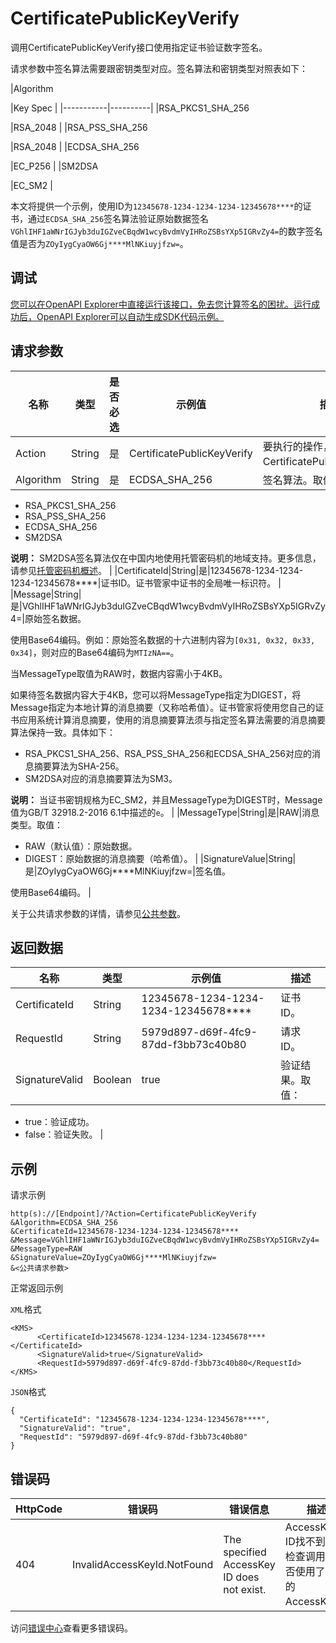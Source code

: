 # CertificatePublicKeyVerify

调用CertificatePublicKeyVerify接口使用指定证书验证数字签名。

请求参数中签名算法需要跟密钥类型对应。签名算法和密钥类型对照表如下：

|Algorithm

|Key Spec |
|-----------|----------|
|RSA\_PKCS1\_SHA\_256

|RSA\_2048 |
|RSA\_PSS\_SHA\_256

|RSA\_2048 |
|ECDSA\_SHA\_256

|EC\_P256 |
|SM2DSA

|EC\_SM2 |

本文将提供一个示例，使用ID为`12345678-1234-1234-1234-12345678****`的证书，通过`ECDSA_SHA_256`签名算法验证原始数据签名`VGhlIHF1aWNrIGJyb3duIGZveCBqdW1wcyBvdmVyIHRoZSBsYXp5IGRvZy4=`的数字签名值是否为`ZOyIygCyaOW6Gj****MlNKiuyjfzw=`。

## 调试

[您可以在OpenAPI Explorer中直接运行该接口，免去您计算签名的困扰。运行成功后，OpenAPI Explorer可以自动生成SDK代码示例。](https://api.aliyun.com/#product=Kms&api=CertificatePublicKeyVerify&type=RPC&version=2016-01-20)

## 请求参数

|名称|类型|是否必选|示例值|描述|
|--|--|----|---|--|
|Action|String|是|CertificatePublicKeyVerify|要执行的操作，取值：CertificatePublicKeyVerify。 |
|Algorithm|String|是|ECDSA\_SHA\_256|签名算法。取值：

 -   RSA\_PKCS1\_SHA\_256
-   RSA\_PSS\_SHA\_256
-   ECDSA\_SHA\_256
-   SM2DSA

**说明：** SM2DSA签名算法仅在中国内地使用托管密码机的地域支持。更多信息，请参见[托管密码机概述](~~125803~~)。 |
|CertificateId|String|是|12345678-1234-1234-1234-12345678\*\*\*\*|证书ID。证书管家中证书的全局唯一标识符。 |
|Message|String|是|VGhlIHF1aWNrIGJyb3duIGZveCBqdW1wcyBvdmVyIHRoZSBsYXp5IGRvZy4=|原始签名数据。

 使用Base64编码。例如：原始签名数据的十六进制内容为`[0x31, 0x32, 0x33, 0x34]`，则对应的Base64编码为`MTIzNA==`。

 当MessageType取值为RAW时，数据内容需小于4KB。

 如果待签名数据内容大于4KB，您可以将MessageType指定为DIGEST，将Message指定为本地计算的消息摘要（又称哈希值）。证书管家将使用您自己的证书应用系统计算消息摘要，使用的消息摘要算法须与指定签名算法需要的消息摘要算法保持一致。具体如下：

 -   RSA\_PKCS1\_SHA\_256、RSA\_PSS\_SHA\_256和ECDSA\_SHA\_256对应的消息摘要算法为SHA-256。
-   SM2DSA对应的消息摘要算法为SM3。

 **说明：** 当证书密钥规格为EC\_SM2，并且MessageType为DIGEST时，Message值为GB/T 32918.2-2016 6.1中描述的`e`。 |
|MessageType|String|是|RAW|消息类型。取值：

 -   RAW（默认值）：原始数据。
-   DIGEST：原始数据的消息摘要（哈希值）。 |
|SignatureValue|String|是|ZOyIygCyaOW6Gj\*\*\*\*MlNKiuyjfzw=|签名值。

 使用Base64编码。 |

关于公共请求参数的详情，请参见[公共参数](~~69007~~)。

## 返回数据

|名称|类型|示例值|描述|
|--|--|---|--|
|CertificateId|String|12345678-1234-1234-1234-12345678\*\*\*\*|证书ID。 |
|RequestId|String|5979d897-d69f-4fc9-87dd-f3bb73c40b80|请求ID。 |
|SignatureValid|Boolean|true|验证结果。取值：

 -   true：验证成功。
-   false：验证失败。 |

## 示例

请求示例

```
http(s)://[Endpoint]/?Action=CertificatePublicKeyVerify
&Algorithm=ECDSA_SHA_256
&CertificateId=12345678-1234-1234-1234-12345678****
&Message=VGhlIHF1aWNrIGJyb3duIGZveCBqdW1wcyBvdmVyIHRoZSBsYXp5IGRvZy4=
&MessageType=RAW
&SignatureValue=ZOyIygCyaOW6Gj****MlNKiuyjfzw=
&<公共请求参数>
```

正常返回示例

`XML`格式

```
<KMS>
	  <CertificateId>12345678-1234-1234-1234-12345678****</CertificateId>
	  <SignatureValid>true</SignatureValid>
	  <RequestId>5979d897-d69f-4fc9-87dd-f3bb73c40b80</RequestId>
</KMS>
```

`JSON`格式

```
{
  "CertificateId": "12345678-1234-1234-1234-12345678****",
  "SignatureValid": "true",
  "RequestId": "5979d897-d69f-4fc9-87dd-f3bb73c40b80"
}
```

## 错误码

|HttpCode|错误码|错误信息|描述|
|--------|---|----|--|
|404|InvalidAccessKeyId.NotFound|The specified AccessKey ID does not exist.|AccessKey ID找不到。请检查调用时是否使用了正确的AccessKey。|

访问[错误中心](https://error-center.aliyun.com/status/product/Kms)查看更多错误码。

